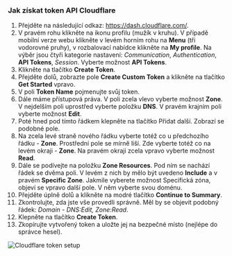 ### Jak získat token API Cloudflare
1. Přejděte na následující odkaz: https://dash.cloudflare.com/.
2. V pravém rohu klikněte na ikonu profilu (mužík v kruhu). V případě mobilní verze webu klikněte v levém horním rohu na **Menu** (tři vodorovné pruhy), v rozbalovací nabídce klikněte na **My profile**.
Na výběr jsou čtyři kategorie nastavení: *Communication*, *Authentication*, **API Tokens**, *Session*. Vyberte možnost **API Tokens**.
4. Klikněte na tlačítko **Create Token**.
5. Přejděte dolů, zobrazte pole **Create Custom Token** a klikněte na tlačítko **Get Started** vpravo.
6. V poli **Token Name** pojmenujte svůj token.
7. Dále máme přístupová práva. V poli zcela vlevo vyberte možnost **Zone**. V nejdelším poli uprostřed vyberte položku **DNS**. V pravém krajním poli vyberte možnost **Edit**.
8. Poté hned pod tímto řádkem klepněte na tlačítko Přidat další. Zobrazí se podobné pole.
9. Na zcela levé straně nového řádku vyberte totéž co u předchozího řádku - **Zone**. Prostřední pole se mírně liší. Zde vyberte totéž co na levém okraji - **Zone**. Na pravém okraji zcela vpravo vyberte možnost **Read**.
10. Dále se podívejte na položku **Zone Resources**. Pod ním se nachází řádek se dvěma poli. V levém z nich by mělo být uvedeno **Include** a v pravém **Specific Zone**. Jakmile vyberete možnost Specifická zóna, objeví se vpravo další pole. V něm vyberte svou doménu.
11. Přejděte úplně dolů a klikněte na modré tlačítko **Continue to Summary**.
12. Zkontrolujte, zda jste vše provedli správně. Měl by se objevit podobný řádek: *Domain - DNS:Edit, Zone:Read*.
13. Klepněte na tlačítko **Create Token**.
14. Zkopírujte vytvořený token a uložte jej na bezpečné místo (nejlépe do správce hesel).

![Cloudflare token setup](resource:assets/images/gifs/CloudFlare.gif)
